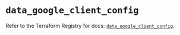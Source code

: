 # `data_google_client_config`

Refer to the Terraform Registry for docs: [`data_google_client_config`](https://registry.terraform.io/providers/hashicorp/google/6.27.0/docs/data-sources/client_config).
